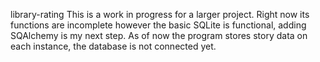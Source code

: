 library-rating
This is a work in progress for a larger project.  Right now its functions are incomplete however the basic SQLite is functional, adding SQAlchemy is my next step.  As of now the program stores story data on each instance, the database is not connected yet.